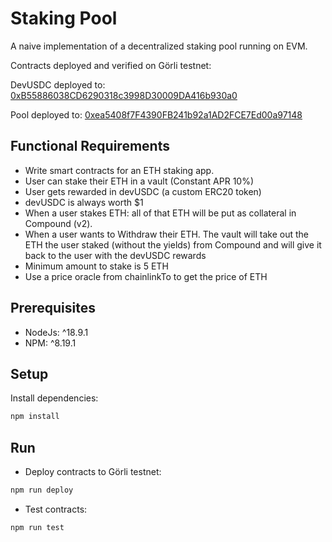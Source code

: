 # Staking Pool

A naive implementation of a decentralized staking pool running on EVM.

Contracts deployed and verified on Görli testnet:

DevUSDC deployed to: [0xB55886038CD6290318c3998D30009DA416b930a0](https://goerli.etherscan.io/address/0xb55886038cd6290318c3998d30009da416b930a0)

Pool deployed to: [0xea5408f7F4390FB241b92a1AD2FCE7Ed00a97148](https://goerli.etherscan.io/address/0xea5408f7f4390fb241b92a1ad2fce7ed00a97148)

## Functional Requirements

- Write smart contracts for an ETH staking app.
- User can stake their ETH in a vault (Constant APR 10%)
- User gets rewarded in devUSDC (a custom ERC20 token)
- devUSDC is always worth $1
- When a user stakes ETH: all of that ETH will be put as collateral in Compound (v2).
- When a user wants to Withdraw their ETH. The vault will take out the ETH the user staked (without the yields) from Compound and will give it back to the user with the devUSDC rewards
- Minimum amount to stake is 5 ETH
- Use a price oracle from chainlinkTo to get the price of ETH

## Prerequisites

- NodeJs: ^18.9.1
- NPM: ^8.19.1

## Setup

Install dependencies:

```sh
npm install
```

## Run

- Deploy contracts to Görli testnet:

```sh
npm run deploy
```

- Test contracts:

```sh
npm run test
```
